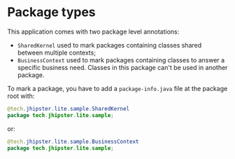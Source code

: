 # Package types

This application comes with two package level annotations:

- `SharedKernel` used to mark packages containing classes shared between multiple contexts;
- `BusinessContext` used to mark packages containing classes to answer a specific business need. Classes in this package can't be used in another package.

To mark a package, you have to add a `package-info.java` file at the package root with:

```java
@tech.jhipster.lite.sample.SharedKernel
package tech.jhipster.lite.sample;

```

or:

```java
@tech.jhipster.lite.sample.BusinessContext
package tech.jhipster.lite.sample;

```
